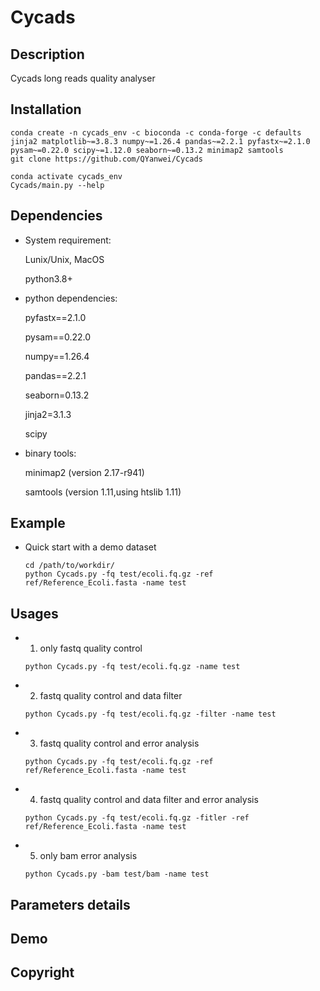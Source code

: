 # Cycads

## Description
Cycads long reads quality analyser

## Installation

```
conda create -n cycads_env -c bioconda -c conda-forge -c defaults jinja2 matplotlib~=3.8.3 numpy~=1.26.4 pandas~=2.2.1 pyfastx~=2.1.0 pysam~=0.22.0 scipy~=1.12.0 seaborn~=0.13.2 minimap2 samtools
git clone https://github.com/QYanwei/Cycads

conda activate cycads_env
Cycads/main.py --help
```

## Dependencies

* System requirement:
  
  Lunix/Unix, MacOS
  
  python3.8+ 

* python dependencies: 

  pyfastx==2.1.0 
  
  pysam==0.22.0 
  
  numpy==1.26.4 
  
  pandas==2.2.1 
  
  seaborn=0.13.2 
  
  jinja2=3.1.3 

  scipy

* binary tools: 

  minimap2 (version 2.17-r941) 
  
  samtools (version 1.11,using htslib 1.11) 



## Example

* Quick start with a demo dataset
  ```
  cd /path/to/workdir/ 
  python Cycads.py -fq test/ecoli.fq.gz -ref ref/Reference_Ecoli.fasta -name test 
  ```
## Usages

* 1. only fastq quality control 
  ``` 
  python Cycads.py -fq test/ecoli.fq.gz -name test
  ```
* 2. fastq quality control and data filter
  ```
  python Cycads.py -fq test/ecoli.fq.gz -filter -name test
  ```
* 3. fastq quality control and error analysis
  ```
  python Cycads.py -fq test/ecoli.fq.gz -ref ref/Reference_Ecoli.fasta -name test
  ```
   
* 4. fastq quality control and data filter and error analysis
  ```
  python Cycads.py -fq test/ecoli.fq.gz -fitler -ref ref/Reference_Ecoli.fasta -name test
  ```
* 5. only bam error analysis
  ```
  python Cycads.py -bam test/bam -name test 
  ```
## Parameters details


## Demo


## Copyright


